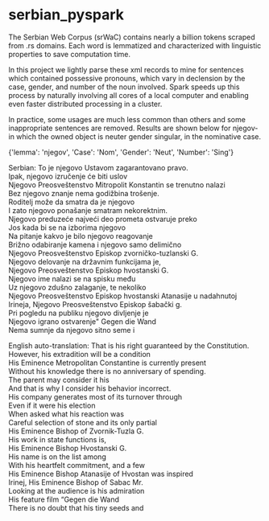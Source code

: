 # serbian_pyspark

The Serbian Web Corpus (srWaC) contains nearly a billion tokens scraped from .rs domains. Each word is lemmatized and characterized with linguistic properties to save computation time. 

In this project we lightly parse these xml records to mine for sentences which contained possessive pronouns, which vary in declension by the case, gender, and number of the noun involved. Spark speeds up this process by naturally involving all cores of a local computer and enabling even faster distributed processing in a cluster.

In practice, some usages are much less common than others and some inappropriate sentences are removed. Results are shown below for njegov- in which the owned object is neuter gender singular, in the nominative case.

{'lemma': 'njegov', 'Case': 'Nom', 'Gender': 'Neut', 'Number': 'Sing'}

Serbian:
To je njegovo Ustavom zagarantovano pravo.  
Ipak, njegovo izručenje će biti uslov  
Njegovo Preosveštenstvo Mitropolit Konstantin se trenutno nalazi  
Bez njegovo znanje nema godižbina trošenje.  
Roditelj može da smatra da je njegovo  
I zato njegovo ponašanje smatram nekorektnim.  
Njegovo preduzeće najveći deo prometa ostvaruje preko  
Jos kada bi se na izborima njegovo  
Na pitanje kakvo je bilo njegovo reagovanje  
Brižno odabiranje kamena i njegovo samo delimično  
Njegovo Preosveštenstvo Episkop zvorničko-tuzlanski G.  
Njegovo delovanje na državnim funkcijama je,  
Njegovo Preosveštenstvo Episkop hvostanski G.  
Njegovo ime nalazi se na spisku među  
Uz njegovo zdušno zalaganje, te nekoliko  
Njegovo Preosveštenstvo Episkop hvostanski Atanasije u nadahnutoj  
Irineja, Njegovo Preosveštenstvo Episkop šabački g.  
Pri pogledu na publiku njegovo divljenje je  
Njegovo igrano ostvarenje" Gegen die Wand  
Nema sumnje da njegovo sitno seme i  

English auto-translation:
That is his right guaranteed by the Constitution.  
However, his extradition will be a condition  
His Eminence Metropolitan Constantine is currently present  
Without his knowledge there is no anniversary of spending.  
The parent may consider it his  
And that is why I consider his behavior incorrect.  
His company generates most of its turnover through  
Even if it were his election  
When asked what his reaction was  
Careful selection of stone and its only partial  
His Eminence Bishop of Zvornik-Tuzla G.  
His work in state functions is,  
His Eminence Bishop Hvostanski G.  
His name is on the list among  
With his heartfelt commitment, and a few  
His Eminence Bishop Atanasije of Hvostan was inspired  
Irinej, His Eminence Bishop of Sabac Mr.  
Looking at the audience is his admiration  
His feature film “Gegen die Wand  
There is no doubt that his tiny seeds and  
